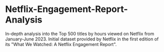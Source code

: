 # Netflix-Engagement-Report-Analysis
In-depth analysis into the Top 500 titles by hours viewed on Netflix from January-June 2023. Initial dataset provided by Netflix in the first edition of its "What We Watched: A Netflix Engagement Report".
